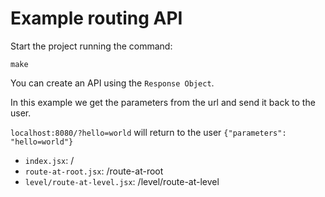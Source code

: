 # Example routing API

Start the project running the command:

```
make
```

You can create an API using the `Response Object`.

In this example we get the parameters from the url and send it back to the user.

`localhost:8080/?hello=world` will return to the user `{"parameters": "hello=world"}`

- `index.jsx`: /
- `route-at-root.jsx`: /route-at-root
- `level/route-at-level.jsx`: /level/route-at-level